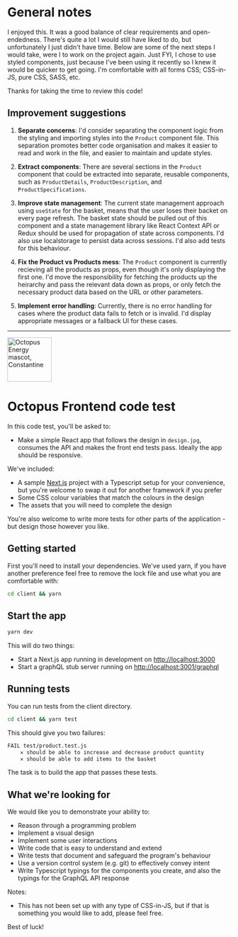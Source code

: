 # General notes

I enjoyed this. It was a good balance of clear requirements and open-endedness. There's quite a lot I would still have liked to do, but unfortunately I just didn't have time. Below are some of the next steps I would take, were I to work on the project again.
Just FYI, I chose to use styled components, just because I've been using it recently so I knew it would be quicker to get going. I'm comfortable with all forms CSS; CSS-in-JS, pure CSS, SASS, etc.

Thanks for taking the time to review this code!

## Improvement suggestions

1. **Separate concerns**: I'd consider separating the component logic from the styling and importing styles into the `Product` component file. This separation promotes better code organisation and makes it easier to read and work in the file, and easier to maintain and update styles.

2. **Extract components**: There are several sections in the `Product` component that could be extracted into separate, reusable components, such as `ProductDetails`, `ProductDescription`, and `ProductSpecifications`.

3. **Improve state management**: The current state management approach using `useState` for the basket, means that the user loses their backet on every page refresh. The basket state should be pulled out of this component and a state management library like React Context API or Redux should be used for propagation of state across components. I'd also use localstorage to persist data across sessions. I'd also add tests for this behaviour.

4. **Fix the Product vs Products mess**: The `Product` component is currently recieving all the products as props, even though it's only displaying the first one. I'd move the responsibility for fetching the products up the heirarchy and pass the relevant data down as props, or only fetch the necessary product data based on the URL or other parameters.

5. **Implement error handling**: Currently, there is no error handling for cases where the product data fails to fetch or is invalid. I'd display appropriate messages or a fallback UI for these cases.

***

<img src="https://static.octopuscdn.com/constantine/constantine.svg" alt="Octopus Energy mascot, Constantine" width="100" />

# Octopus Frontend code test

In this code test, you'll be asked to:

- Make a simple React app that follows the design in `design.jpg`, consumes the API and makes the front end tests pass. Ideally the app should be responsive.

We've included:

- A sample [Next.js](https://nextjs.org/) project with a Typescript setup for your convenience, but you're welcome to swap it out for another framework if you prefer
- Some CSS colour variables that match the colours in the design
- The assets that you will need to complete the design

You're also welcome to write more tests for other parts of the application - but design those however you like.

## Getting started

First you'll need to install your dependencies. We've used yarn, if you have another preference feel free to remove the lock file and use what you are comfortable with:

```sh
cd client && yarn
```

## Start the app

```sh
yarn dev
```

This will do two things:

- Start a Next.js app running in development on <http://localhost:3000>
- Start a graphQL stub server running on <http://localhost:3001/graphql>

## Running tests

You can run tests from the client directory.

```sh
cd client && yarn test
```

This should give you two failures:

```sh
FAIL test/product.test.js
    ✕ should be able to increase and decrease product quantity
    ✕ should be able to add items to the basket
```

The task is to build the app that passes these tests.

## What we're looking for

We would like you to demonstrate your ability to:

- Reason through a programming problem
- Implement a visual design
- Implement some user interactions
- Write code that is easy to understand and extend
- Write tests that document and safeguard the program's behaviour
- Use a version control system (e.g. git) to effectively convey intent
- Write Typescript typings for the components you create, and also the typings for the GraphQL API response

Notes:

- This has not been set up with any type of CSS-in-JS, but if that is something you would like to add, please feel free.

Best of luck!
